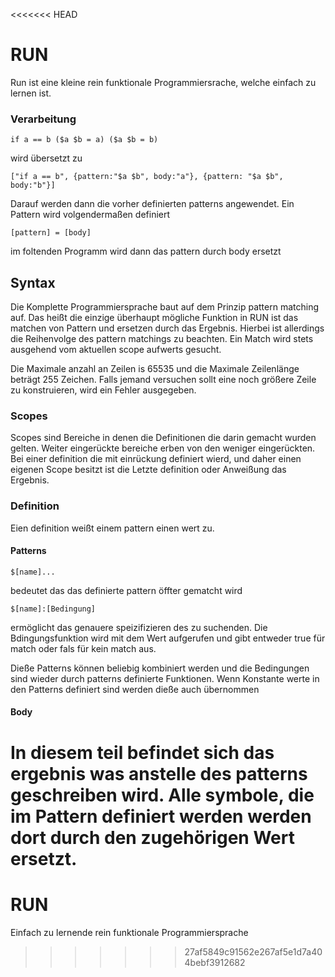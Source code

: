<<<<<<< HEAD
# RUN

Run ist eine kleine rein funktionale Programmiersrache, welche einfach zu lernen ist. 

### Verarbeitung
    if a == b ($a $b = a) ($a $b = b)
wird übersetzt zu

    ["if a == b", {pattern:"$a $b", body:"a"}, {pattern: "$a $b", body:"b"}]

Darauf werden dann die vorher definierten patterns angewendet.
Ein Pattern wird volgendermaßen definiert
    
    [pattern] = [body]

im foltenden Programm wird dann das pattern durch body ersetzt

## Syntax
Die Komplette Programmiersprache baut auf dem Prinzip pattern matching auf. Das heißt die einzige überhaupt mögliche Funktion in RUN ist das matchen von Pattern und ersetzen durch das Ergebnis. Hierbei ist allerdings die Reihenvolge des pattern matchings zu beachten. Ein Match wird stets ausgehend vom aktuellen scope aufwerts gesucht.

Die Maximale anzahl an Zeilen is 65535 und die Maximale Zeilenlänge beträgt
255 Zeichen. Falls jemand versuchen sollt eine noch größere Zeile zu konstruieren, wird ein Fehler ausgegeben.

### Scopes

Scopes sind Bereiche in denen die Definitionen die darin gemacht wurden gelten.
Weiter eingerückte bereiche erben von den weniger eingerückten. Bei einer definition die mit einrückung definiert wierd, und daher einen eigenen Scope besitzt ist die Letzte definition oder Anweißung das Ergebnis.

### Definition
Eien definition weißt einem pattern einen wert zu.

#### Patterns

    $[name]...
bedeutet das das definierte pattern öffter gematcht wird

    $[name]:[Bedingung]
ermöglicht das genauere speizifizieren des zu suchenden. Die Bdingungsfunktion wird mit dem Wert aufgerufen und gibt entweder true für match oder fals für kein match aus.

Dieße Patterns können beliebig kombiniert werden und die Bedingungen sind wieder durch patterns definierte Funktionen. Wenn Konstante werte in den Patterns definiert sind werden dieße auch übernommen

#### Body
In diesem teil befindet sich das ergebnis was anstelle des patterns geschreiben wird. Alle symbole, die im Pattern definiert werden werden dort durch den zugehörigen Wert ersetzt.
=======
RUN
===

Einfach zu lernende rein funktionale Programmiersprache
>>>>>>> 27af5849c91562e267af5e1d7a404bebf3912682
